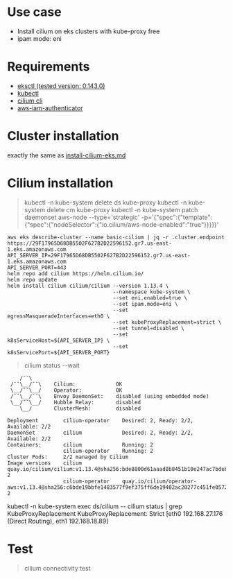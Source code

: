 # Use case

* Install cilium on eks clusters with kube-proxy free
* ipam mode: eni

# Requirements

* [eksctl (tested version: 0.143.0)](tools/eksctl.txt)
* [kubectl](tools/kubectl.txt)
* [cilium cli](tools/cilium-cli.txt)
* [aws-iam-authenticator](tools/aws-iam-authenticator.txt)

# Cluster installation

exactly the same as [install-cilium-eks.md](install-cilium-eks.md)

# Cilium installation

> kubectl -n kube-system delete ds kube-proxy
> kubectl -n kube-system delete cm kube-proxy
> kubectl -n kube-system patch daemonset aws-node --type='strategic' -p='{"spec":{"template":{"spec":{"nodeSelector":{"io.cilium/aws-node-enabled":"true"}}}}}'

```
aws eks describe-cluster --name basic-cilium | jq -r .cluster.endpoint
https://29F17965D68DB5502F627B2D22596152.gr7.us-east-1.eks.amazonaws.com
API_SERVER_IP=29F17965D68DB5502F627B2D22596152.gr7.us-east-1.eks.amazonaws.com
API_SERVER_PORT=443
helm repo add cilium https://helm.cilium.io/
helm repo update
helm install cilium cilium/cilium --version 1.13.4 \
                                  --namespace kube-system \
                                  --set eni.enabled=true \
                                  --set ipam.mode=eni \
                                  --set egressMasqueradeInterfaces=eth0 \
                                  --set kubeProxyReplacement=strict \
                                  --set tunnel=disabled \
                                  --set k8sServiceHost=${API_SERVER_IP} \
                                  --set k8sServicePort=${API_SERVER_PORT}
```

> cilium status --wait

```
    /¯¯\
 /¯¯\__/¯¯\    Cilium:             OK
 \__/¯¯\__/    Operator:           OK
 /¯¯\__/¯¯\    Envoy DaemonSet:    disabled (using embedded mode)
 \__/¯¯\__/    Hubble Relay:       disabled
    \__/       ClusterMesh:        disabled

Deployment        cilium-operator    Desired: 2, Ready: 2/2, Available: 2/2
DaemonSet         cilium             Desired: 2, Ready: 2/2, Available: 2/2
Containers:       cilium             Running: 2
                  cilium-operator    Running: 2
Cluster Pods:     2/2 managed by Cilium
Image versions    cilium             quay.io/cilium/cilium:v1.13.4@sha256:bde8800d61aaad8b8451b10e247ac7bdeb7af187bb698f83d40ad75a38c1ee6b: 2
                  cilium-operator    quay.io/cilium/operator-aws:v1.13.4@sha256:c6bde19bbfe1483577f9ef375ff6de19402ac20277c451fe05729fcb9bc02a84: 2
```

kubectl -n kube-system exec ds/cilium -- cilium status | grep KubeProxyReplacement
KubeProxyReplacement:                          Strict   [eth0 192.168.27.176 (Direct Routing), eth1 192.168.18.89]

# Test

> cilium connectivity test
